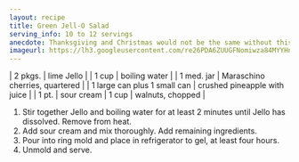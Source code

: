 ```yaml
---
layout: recipe
title: Green Jell-O Salad
serving_info: 10 to 12 servings
anecdote: Thanksgiving and Christmas would not be the same without this salad on the table. (Also it looks very interesting.) 
imageurl: https://lh3.googleusercontent.com/re26PDA6ZUUGFNomiwza84MYYHnYaRdzR07dSWALU7KYS-o9ngSiQerkn2uFrkQFapPqMoD-iteL5Z9vazXquzerdntY_CC3l4t0=w600-l68
---
```

<!-- Ingredients -->

| 2 pkgs. | lime Jello |
| 1 cup | boiling water |
| 1 med. jar | Maraschino cherries, quartered |
| 1 large can plus 1 small can | crushed pineapple with juice |
| 1 pt. | sour cream 
| 1 cup | walnuts, chopped |

<!-- split -->
<!-- Steps -->
1. Stir together Jello and boiling water for at least 2 minutes until Jello has dissolved. Remove from heat.
2. Add sour cream and mix thoroughly. Add remaining ingredients.
3. Pour into ring mold and place in refrigerator to gel, at least four hours.
4. Unmold and serve.
